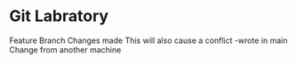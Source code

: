 # Git Labratory
Feature Branch Changes made
This will also cause a conflict -wrote in main
Change from another machine
